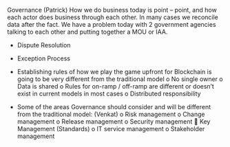 Governance (Patrick)
How we do business today is point – point, and how each actor does business through each other. In many cases we reconcile data after the fact. We have a problem today with 2 government agencies talking to each other and putting together a MOU or IAA. 
-	Dispute Resolution
-	Exception Process
-	Establishing rules of how we play the game upfront for Blockchain is going to be very different from the traditional model
o	No single owner
o	Data is shared
o	Rules for on-ramp / off-ramp are different or doesn’t exist in current models in most cases
o	Distributed responsibility

-	Some of the areas Governance should consider and will be different from the traditional model: (Venkat)
o	Risk management
o	Change management
o	Release management
o	Security management
	Key Management (Standards)
o	IT service management
o	Stakeholder management

